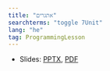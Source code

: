 ```yaml
---
title: "אתגרים"
searchterms: "toggle 7Unit"
lang: "he"
tag: ProgrammingLesson
---
```

 <ul>
 <li class="ng-binding">Slides:
 <a href="ProgrammingLessons/Challenges-Hebrew.pptx">PPTX</a>,
 <a href="ProgrammingLessons/Challenges-Hebrew.pptx.pdf">PDF</a>
 </li>
 </ul>
